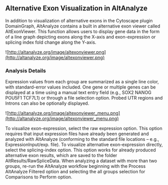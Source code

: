 ## Alternative Exon Visualization in AltAnalyze ##

In addition to visualization of alternative exons in the Cytoscape plugin DomainGraph, AltAnalyze contains a built in alternative exon viewer called AltExonViewer. This function allows users to display gene data in the form of a line graph depicting exons along the X-axis and exon-expression or splicing index fold change along the Y-axis.

![http://altanalyze.org/image/altexonviewer.png](http://altanalyze.org/image/altexonviewer.png)

### Analysis Details ###

Expression values from each group are summarized as a single line color, with standard-error values included. One gene or multiple genes can be displayed at a time using a manual text entry field (e.g., SOX2 NANOG POU5F1 TCF7L1) or through a file selection option. Probed UTR regions and Introns can also be optionally displayed.

![http://altanalyze.org/image/altexonviewer_menu.png](http://altanalyze.org/image/altexonviewer_menu.png)

To visualize exon-expression, select the raw expression option. This option requires that input expression files have already been generated and analyzed with AltAnalyze (conforming to the standard file locations – e.g., ExpressionInput/exp. file). To visualize alternative exon-expression directly, select the splicing-index option. This option works for already produced alternative exon results, which are saved to the folder AltResults/RawSpliceData. When analyzing a dataset with more than two groups, re-run the AltAnalyze workflow beginning with the Process AltAnalyze Filtered option and selecting the all groups selection for Comparisons to Perform option.